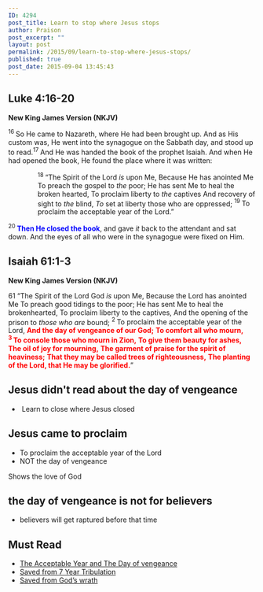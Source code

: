 ```yaml
---
ID: 4294
post_title: Learn to stop where Jesus stops
author: Praison
post_excerpt: ""
layout: post
permalink: /2015/09/learn-to-stop-where-jesus-stops/
published: true
post_date: 2015-09-04 13:45:43
---
```

<h2><strong>Luke 4:16-20</strong></h2>
<strong>New King James Version (NKJV)</strong>

<span class="text Luke-4-16"><sup class="versenum">16 </sup>So He came to Nazareth, where He had been brought up. And as His custom was, He went into the synagogue on the Sabbath day, and stood up to read.</span><span id="en-NKJV-25081" class="text Luke-4-17"><sup class="versenum">17 </sup>And He was handed the book of the prophet Isaiah. And when He had opened the book, He found the place where it was written:</span>
<div class="poetry top-1">
<p class="line" style="padding-left: 60px;"><span id="en-NKJV-25082" class="text Luke-4-18"><sup class="versenum">18 </sup><span class="woj">“The Spirit of the <span class="small-caps">Lord</span> <i>is</i> upon Me,</span></span>
<span class="text Luke-4-18"><span class="woj">Because He has anointed Me</span></span>
<span class="text Luke-4-18"><span class="woj">To preach the gospel to <i>the</i> poor;</span></span>
<span class="text Luke-4-18"><span class="woj">He has sent Me to heal the broken hearted,</span></span>
<span class="text Luke-4-18"><span class="woj">To proclaim liberty to <i>the</i> captives</span></span>
<span class="text Luke-4-18"><span class="woj">And recovery of sight to <i>the</i> blind,</span></span>
<span class="text Luke-4-18"><span class="woj"><i>To</i> set at liberty those who are oppressed;</span></span>
<span id="en-NKJV-25083" class="text Luke-4-19"><sup class="versenum">19 </sup><span class="woj">To proclaim the acceptable year of the <span class="small-caps">Lord</span>.”</span></span></p>

</div>
<p class="first-line-none top-1"><span id="en-NKJV-25084" class="text Luke-4-20"><sup class="versenum">20 </sup><span style="color: #0000ff;"><strong>Then He closed the book</strong></span>, and gave <i>it</i> back to the attendant and sat down. And the eyes of all who were in the synagogue were fixed on Him.</span></p>

<h2><strong>Isaiah 61:1-3</strong></h2>
<strong>New King James Version (NKJV)</strong>
<div class="poetry">
<p class="line"><span class="chapter-2"><span class="text Isa-61-1"><span class="chapternum">61 </span>“The Spirit of the Lord <span class="small-caps">God</span> <i>is</i> upon Me,</span></span>
<span class="text Isa-61-1">Because the <span class="small-caps">Lord</span> has anointed Me</span>
<span class="text Isa-61-1">To preach good tidings to the poor;</span>
<span class="text Isa-61-1">He has sent Me to heal the brokenhearted,</span>
<span class="text Isa-61-1">To proclaim liberty to the captives,</span>
<span class="text Isa-61-1">And the opening of the prison to <i>those who are</i> bound;</span>
<span id="en-NKJV-18846" class="text Isa-61-2"><sup class="versenum">2 </sup>To proclaim the acceptable year of the <span class="small-caps">Lord</span>,</span>
<strong><span class="text Isa-61-2" style="color: #ff0000;">And the day of vengeance of our God;</span></strong>
<strong><span class="text Isa-61-2" style="color: #ff0000;"> To comfort all who mourn,</span></strong>
<strong><span id="en-NKJV-18847" class="text Isa-61-3" style="color: #ff0000;"> <sup class="versenum">3 </sup>To console those who mourn in Zion,</span></strong>
<strong><span class="text Isa-61-3" style="color: #ff0000;"> To give them beauty for ashes,</span></strong>
<strong><span class="text Isa-61-3" style="color: #ff0000;"> The oil of joy for mourning,</span></strong>
<strong><span class="text Isa-61-3" style="color: #ff0000;"> The garment of praise for the spirit of heaviness;</span></strong>
<strong><span class="text Isa-61-3" style="color: #ff0000;"> That they may be called trees of righteousness,</span></strong>
<span class="text Isa-61-3"><strong><span style="color: #ff0000;">The planting of the <span class="small-caps">Lord</span>, that He may be glorified.</span></strong>”</span></p>

<h2 class="line">Jesus didn't read about the day of vengeance</h2>
<ul>
	<li class="line"> Learn to close where Jesus closed</li>
</ul>
<h2 class="line">Jesus came to proclaim</h2>
<ul>
	<li>To proclaim the acceptable year of the <span class="small-caps">Lord</span></li>
	<li>NOT the day of vengeance</li>
</ul>
Shows the love of God
<h2>the day of vengeance is not for believers</h2>
<ul>
	<li>believers will get raptured before that time</li>
</ul>
<h2 class="line">Must Read</h2>
<ul>
	<li class="line"><a href="http://biblerevelation.org/2015/09/04/acceptable-year-day-of-vengeance/">The Acceptable Year and The Day of vengeance</a></li>
	<li class="line"><a href="http://biblerevelation.org/2015/02/26/saved-from-7-year-tribulation/">Saved from 7 Year Tribulation</a></li>
	<li class="line"><a href="http://biblerevelation.org/2015/02/26/saved-from-gods-wrath/">Saved from God’s wrath</a></li>
</ul>
</div>